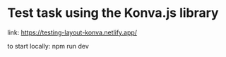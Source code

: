 # Test task using the Konva.js library

link: https://testing-layout-konva.netlify.app/

to start locally: npm run dev
